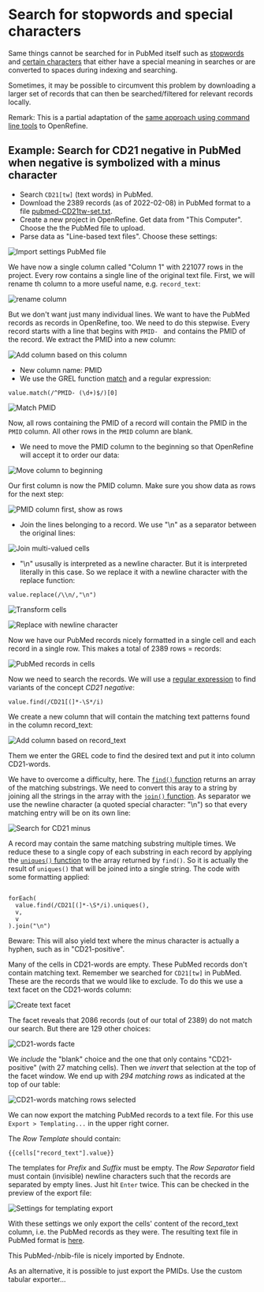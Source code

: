 Search for stopwords and special characters
==============================================================================

Same things cannot be searched for in PubMed itself such as [stopwords](https://pubmed.ncbi.nlm.nih.gov/help/#help-stopwords) and [certain characters](https://pubmed.ncbi.nlm.nih.gov/help/#character-conversions) that either have a special meaning in searches or are converted to spaces during indexing and searching.

Sometimes, it may be possible to circumvent this problem by downloading a larger set of records that can then be searched/filtered for relevant records locally.

Remark: This is a partial adaptation of the [same approach using command line tools](https://github.com/knh11545/commandline4expertsearchers/blob/master/search_PubMed4minus.md) to OpenRefine.


## Example: Search for CD21 negative in PubMed when negative is symbolized with a minus character

* Search `CD21[tw]` (text words) in PubMed.
* Download the 2389 records (as of 2022-02-08) in PubMed format to a file [pubmed-CD21tw-set.txt](data/pubmed-CD21tw-set.txt).
* Create a new project in OpenRefine. Get data from "This Computer". Choose the the PubMed file to upload.
* Parse data as "Line-based text files". Choose these settings:

![Import settings PubMed file](media/PubMed-file-import-settings.png)

We have now a single column called "Column 1" with 221077 rows in the project. Every row contains a single line of the original text file. First, we will rename th column to a more useful name, e.g. `record_text`:

![rename column](rename_column.png)

But we don't want just many individual lines. We want to have the PubMed records as records in OpenRefine, too. We need to do this stepwise.  Every record starts with a line that begins with `PMID- ` and contains the PMID of the record. We extract the PMID into a new column: 

![Add column based on this column](media/add-column-based-on-this-column.png)

* New column name: PMID
* We use the GREL function [match](https://docs.openrefine.org/manual/grelfunctions#matchs-p) and a regular expression: 

```grel
value.match(/^PMID- (\d+)$/)[0]
```

![Match PMID](media/match_PMID.png)

Now, all rows containing the PMID of a record will contain the PMID in the `PMID` column. All other rows in the `PMID` column are blank.

* We need to move the PMID column to the beginning so that OpenRefine will accept it to order our data:

![Move column to beginning](media/move-column-to-beginning.png)

Our first column is now the PMID column. Make sure you show data as rows for the next step:

![PMID column first, show as rows](media/PMID_first_column.png)

* Join the lines belonging to a record. We use "\n" as a separator between the original lines:

![Join multi-valued cells](media/join-multi-valued-cells.png)

* "\n" ususally is interpreted as a newline character. But it is interpreted literally in this case. So we replace it with a newline character with the replace function:

```grel
value.replace(/\\n/,"\n")
```

![Transform cells](media/transform_cells.png)

![Replace with newline character](media/replace_with_newline.png)

Now we have our PubMed records nicely formatted in a single cell and each record in a single row. This makes a total of 2389 rows = records:

![PubMed records in cells](media/PubMed-records-as-cells.png)

Now we need to search the records. We will use a [regular expression](https://docs.openrefine.org/manual/expressions#regular-expressions) to find variants of the concept _CD21 negative_:

```grel 
value.find(/CD21[(]*-\S*/i)
```

We create a new column that will contain the matching text patterns found in the column record_text:

![Add column based on record_text](media/add-column-CD21-words.png)

Them we enter the GREL code to find the desired text and put it into column CD21-words. 

We have to overcome a difficulty, here. The [`find()` function](https://docs.openrefine.org/manual/grelfunctions#finds-sub-or-p) returns an array of the matching substrings. We need to convert this aray to a string by joining all the strings in the array with the [`join()` function](https://docs.openrefine.org/manual/grelfunctions#joina-sep). As separator we use the newline character (a quoted special character: "\n") so that every matching entry will be on its own line:

![Search for CD21 minus](media/find-CD21-words-as-string.png) 

A record may contain the same matching substring multiple times. We reduce these to a single copy of each substring in each record by applying the [`uniques()` function](https://docs.openrefine.org/manual/grelfunctions#uniquesa) to the array returned by `find()`. So it is actually the result of `uniques()` that will be joined into a single string. The code with some formatting applied:

```grel

forEach(
  value.find(/CD21[(]*-\S*/i).uniques(),
  v,
  v
).join("\n")

```

Beware: This will also yield text where the minus character is actually a hyphen, such as in "CD21-positive".

Many of the cells in CD21-words are empty. These PubMed records don't contain matching text. Remember we searched for `CD21[tw]` in PubMed. These are the records that we would like to exclude. To do this we use a text facet on the CD21-words column:

![Create text facet](media/create-facet-CD21-words.png)

The facet reveals that 2086 records (out of our total of 2389) do not match our search. But there are 129 other choices:

![CD21-words facte](media/CD21-words-facet.png)

We _include_ the "blank" choice and the one that only contains "CD21-positive" (with 27 matching cells). Then we _invert_ that selection at the top of the facet window. We end up with _294 matching rows_ as indicated at the top of our table:

![CD21-words matching rows selected](media/CD21-words-facet-matching-rows.png)

We can now export the matching PubMed records to a text file. For this use `Export > Templating...` in the upper right corner.

The _Row Template_ should contain: 

```
{{cells["record_text"].value}}
```

The templates for _Prefix_ and _Suffix_ must be empty. The _Row Separator_ field must contain (invisible) newline characters such that the records are separated by empty lines. Just hit `Enter` twice. This can be checked in the preview of the export file: 

![Settings for templating export](media/templating-export.png)

With these settings we only export the cells' content of the record_text column, i.e. the PubMed records as they were. The resulting text file in PubMed format is [here](data/CD21-minus-from-OpenRefine_PubMed.txt).

This PubMed-/nbib-file is nicely imported by Endnote.

As an alternative, it is possible to just export the PMIDs. Use the custom tabular exporter...


